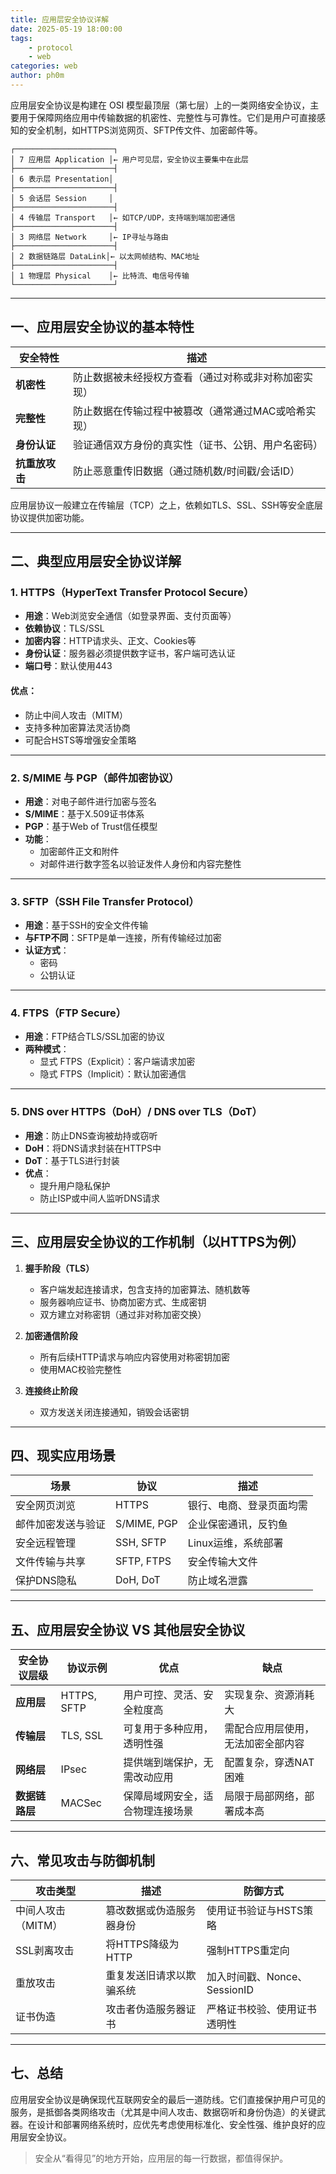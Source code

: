 ```yaml
---
title: 应用层安全协议详解
date: 2025-05-19 18:00:00
tags: 
    - protocol
    - web
categories: web
author: ph0m
---
```

应用层安全协议是构建在 OSI 模型最顶层（第七层）上的一类网络安全协议，主要用于保障网络应用中传输数据的机密性、完整性与可靠性。它们是用户可直接感知的安全机制，如HTTPS浏览网页、SFTP传文件、加密邮件等。

```
┌──────────────────────┐
│ 7 应用层 Application │← 用户可见层，安全协议主要集中在此层
├──────────────────────┤
│ 6 表示层 Presentation│
├──────────────────────┤
│ 5 会话层 Session     │
├──────────────────────┤
│ 4 传输层 Transport   │← 如TCP/UDP，支持端到端加密通信
├──────────────────────┤
│ 3 网络层 Network     │← IP寻址与路由
├──────────────────────┤
│ 2 数据链路层 DataLink│← 以太网帧结构、MAC地址
├──────────────────────┤
│ 1 物理层 Physical    │← 比特流、电信号传输
└──────────────────────┘
```

---

## 一、应用层安全协议的基本特性

| 安全特性       | 描述 |
|----------------|------|
| **机密性**     | 防止数据被未经授权方查看（通过对称或非对称加密实现） |
| **完整性**     | 防止数据在传输过程中被篡改（通常通过MAC或哈希实现） |
| **身份认证**   | 验证通信双方身份的真实性（证书、公钥、用户名密码） |
| **抗重放攻击** | 防止恶意重传旧数据（通过随机数/时间戳/会话ID） |

应用层协议一般建立在传输层（TCP）之上，依赖如TLS、SSL、SSH等安全底层协议提供加密功能。

---

## 二、典型应用层安全协议详解

### 1. **HTTPS（HyperText Transfer Protocol Secure）**

- **用途**：Web浏览安全通信（如登录界面、支付页面等）
- **依赖协议**：TLS/SSL
- **加密内容**：HTTP请求头、正文、Cookies等
- **身份认证**：服务器必须提供数字证书，客户端可选认证
- **端口号**：默认使用443

#### 优点：
- 防止中间人攻击（MITM）
- 支持多种加密算法灵活协商
- 可配合HSTS等增强安全策略

---

### 2. **S/MIME 与 PGP（邮件加密协议）**

- **用途**：对电子邮件进行加密与签名
- **S/MIME**：基于X.509证书体系
- **PGP**：基于Web of Trust信任模型
- **功能**：
  - 加密邮件正文和附件
  - 对邮件进行数字签名以验证发件人身份和内容完整性

---

### 3. **SFTP（SSH File Transfer Protocol）**

- **用途**：基于SSH的安全文件传输
- **与FTP不同**：SFTP是单一连接，所有传输经过加密
- **认证方式**：
  - 密码
  - 公钥认证

---

### 4. **FTPS（FTP Secure）**

- **用途**：FTP结合TLS/SSL加密的协议
- **两种模式**：
  - 显式 FTPS（Explicit）：客户端请求加密
  - 隐式 FTPS（Implicit）：默认加密通信

---

### 5. **DNS over HTTPS（DoH）/ DNS over TLS（DoT）**

- **用途**：防止DNS查询被劫持或窃听
- **DoH**：将DNS请求封装在HTTPS中
- **DoT**：基于TLS进行封装
- **优点**：
  - 提升用户隐私保护
  - 防止ISP或中间人监听DNS请求

---

## 三、应用层安全协议的工作机制（以HTTPS为例）

1. **握手阶段（TLS）**
   - 客户端发起连接请求，包含支持的加密算法、随机数等
   - 服务器响应证书、协商加密方式、生成密钥
   - 双方建立对称密钥（通过非对称加密交换）

2. **加密通信阶段**
   - 所有后续HTTP请求与响应内容使用对称密钥加密
   - 使用MAC校验完整性

3. **连接终止阶段**
   - 双方发送关闭连接通知，销毁会话密钥

---

## 四、现实应用场景

| 场景               | 协议         | 描述 |
|--------------------|--------------|------|
| 安全网页浏览        | HTTPS         | 银行、电商、登录页面均需 |
| 邮件加密发送与验证   | S/MIME, PGP   | 企业保密通讯，反钓鱼 |
| 安全远程管理        | SSH, SFTP     | Linux运维，系统部署 |
| 文件传输与共享      | SFTP, FTPS    | 安全传输大文件 |
| 保护DNS隐私        | DoH, DoT      | 防止域名泄露 |

---

## 五、应用层安全协议 VS 其他层安全协议

| 安全协议层级 | 协议示例     | 优点                             | 缺点                           |
|--------------|--------------|----------------------------------|--------------------------------|
| **应用层**    | HTTPS, SFTP  | 用户可控、灵活、安全粒度高       | 实现复杂、资源消耗大           |
| **传输层**    | TLS, SSL     | 可复用于多种应用，透明性强       | 需配合应用层使用，无法加密全部内容 |
| **网络层**    | IPsec        | 提供端到端保护，无需改动应用     | 配置复杂，穿透NAT困难           |
| **数据链路层**| MACSec       | 保障局域网安全，适合物理连接场景 | 局限于局部网络，部署成本高      |

---

## 六、常见攻击与防御机制

| 攻击类型         | 描述 | 防御方式 |
|------------------|------|----------|
| 中间人攻击（MITM） | 篡改数据或伪造服务器身份 | 使用证书验证与HSTS策略 |
| SSL剥离攻击       | 将HTTPS降级为HTTP | 强制HTTPS重定向 |
| 重放攻击          | 重复发送旧请求以欺骗系统 | 加入时间戳、Nonce、SessionID |
| 证书伪造          | 攻击者伪造服务器证书 | 严格证书校验、使用证书透明性 |

---

## 七、总结

应用层安全协议是确保现代互联网安全的最后一道防线。它们直接保护用户可见的服务，是抵御各类网络攻击（尤其是中间人攻击、数据窃听和身份伪造）的关键武器。在设计和部署网络系统时，应优先考虑使用标准化、安全性强、维护良好的应用层安全协议。

> 安全从“看得见”的地方开始，应用层的每一行数据，都值得保护。



